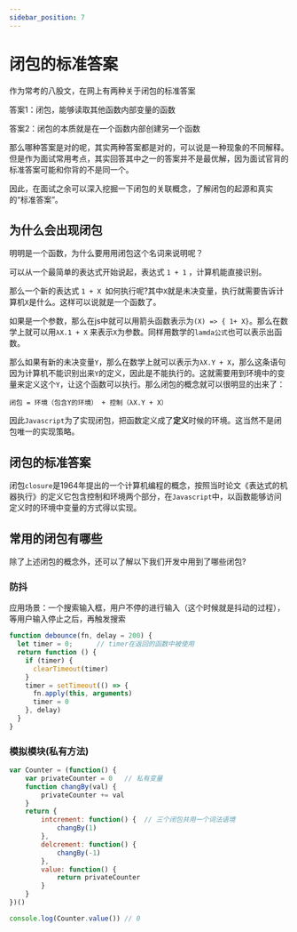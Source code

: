 ```yaml
---
sidebar_position: 7
---
```

# 闭包的标准答案

作为常考的八股文，在网上有两种关于闭包的标准答案

答案1：闭包，能够读取其他函数内部变量的函数

答案2：闭包的本质就是在一个函数内部创建另一个函数

那么哪种答案是对的呢，其实两种答案都是对的，可以说是一种现象的不同解释。但是作为面试常用考点，其实回答其中之一的答案并不是最优解，因为面试官背的标准答案可能和你背的不是同一个。

因此，在面试之余可以深入挖掘一下闭包的关联概念，了解闭包的起源和真实的“标准答案”。

## 为什么会出现闭包

明明是一个函数，为什么要用用闭包这个名词来说明呢？

可以从一个最简单的表达式开始说起，表达式 ```1 + 1``` ，计算机能直接识别。

那么一个新的表达式 ```1 + X ```如何执行呢?其中```X```就是未决变量，执行就需要告诉计算机```X```是什么。这样可以说就是一个函数了。

如果是一个参数，那么在js中就可以用箭头函数表示为```(X) => { 1+ X}```。那么在数学上就可以用```λX.1 + X``` 来表示```X```为参数。同样用数学的```lamda公式```也可以表示出函数。

那么如果有新的未决变量```Y```，那么在数学上就可以表示为```λX.Y + X```，那么这条语句因为计算机不能识别出来```Y```的定义，因此是不能执行的。这就需要用到环境中的变量来定义这个```Y```，让这个函数可以执行。那么闭包的概念就可以很明显的出来了：

```闭包 = 环境（包含Y的环境） + 控制（λX.Y + X）```

因此```Javascript```为了实现闭包，把函数定义成了**定义**时候的环境。这当然不是闭包唯一的实现策略。

## 闭包的标准答案

闭包```closure```是1964年提出的一个计算机编程的概念，按照当时论文《表达式的机器执行》的定义它包含控制和环境两个部分，在```Javascript```中，以函数能够访问定义时的环境中变量的方式得以实现。

## 常用的闭包有哪些

除了上述闭包的概念外，还可以了解以下我们开发中用到了哪些闭包?
### 防抖

应用场景：一个搜索输入框，用户不停的进行输入（这个时候就是抖动的过程），等用户输入停止之后，再触发搜索

```js
function debounce(fn, delay = 200) {
  let timer = 0;      // timer在返回的函数中被使用
  return function () {
    if (timer) {
      clearTimeout(timer)
    }
    timer = setTimeout(() => {
      fn.apply(this, arguments)
      timer = 0
    }, delay)
  }
}
```

### 模拟模块(私有方法)

```js
var Counter = (function() {
    var privateCounter = 0   // 私有变量
    function changBy(val) {
        privateCounter += val
    }
    return {
        intcrement: function() {  // 三个闭包共用一个词法语境
            changBy(1)
        },
        delcrement: function() {
            changBy(-1)
        },
        value: function() {
            return privateCounter
        }
    }
})()

console.log(Counter.value()) // 0
```